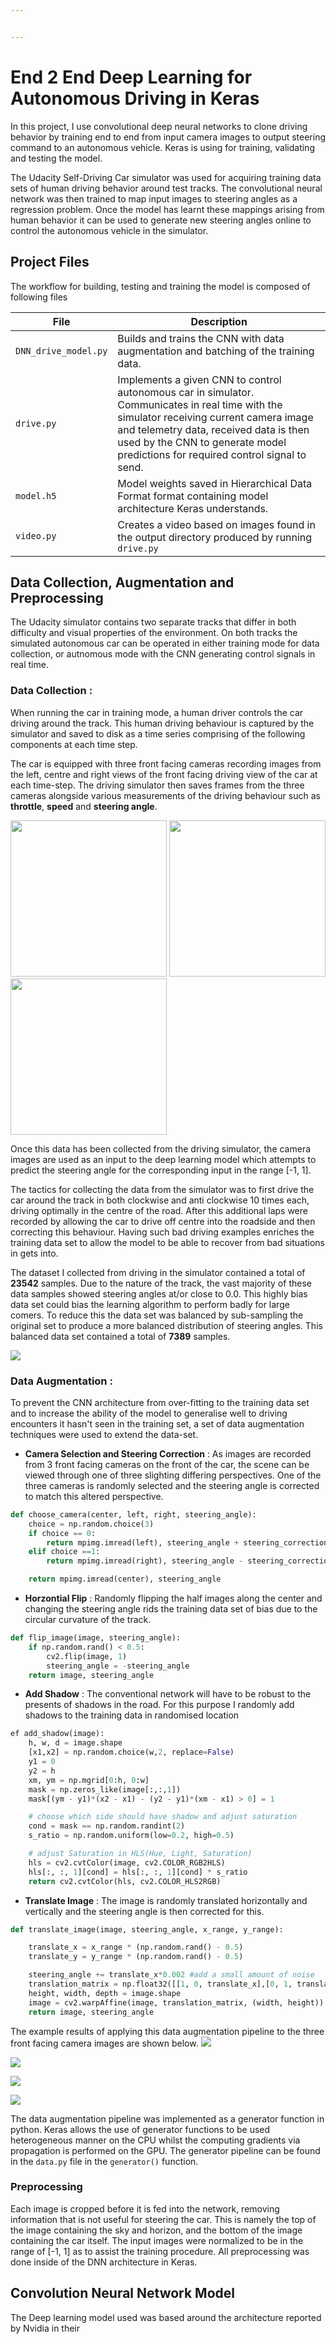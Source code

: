 ```yaml
---


---
```


# End 2 End Deep Learning for Autonomous Driving in Keras
In this project, I use convolutional deep neural networks to clone driving behavior by training end to end from input camera images to output steering command to an autonomous vehicle. Keras is using for training, validating and testing the model.</p>
The Udacity Self-Driving Car simulator was used for acquiring training data sets of human driving behavior around test tracks. The convolutional neural network was then trained to map input images to steering angles as a regression problem. Once the model has learnt these mappings arising from human behavior it can be used to generate new steering angles online to control the autonomous vehicle in the simulator.
## Project Files

The workflow for building, testing and training the model is composed of following files



| File                         | Description                                                                        |
| ---------------------------- | ---------------------------------------------------------------------------------- |
| `DNN_drive_model.py`                    | Builds and trains the CNN with data augmentation and batching of the training data.                  |
| `drive.py`                   | Implements a given CNN to control autonomous car in simulator. Communicates in real time with the simulator receiving current camera image and telemetry data, received data is then used by the CNN to generate model predictions for required control signal to send.                    |
| `model.h5`                 | Model weights saved in Hierarchical Data Format format  containing model architecture Keras understands.             |
| `video.py`                   | Creates a video based on images found in the output directory produced by running `drive.py`                                                                     |

## Data Collection, Augmentation and Preprocessing

The Udacity simulator contains two separate tracks that differ in both difficulty and visual properties of the environment. On both tracks the simulated autonomous car can be operated in either training mode for data collection, or autnomous mode with the CNN generating control signals in real time.

### Data Collection :
 When running the car in training mode, a human driver controls the car driving around the track. This human driving behaviour is captured by the simulator and saved to disk as a time series comprising of the following components at each time step.

The car is equipped with three front facing cameras recording images from the left, centre and right views of the front facing driving view of the car at each time-step.  The driving simulator then saves frames from the three cameras alongside various measurements of the driving behaviour such as **throttle**, **speed** and **steering angle**.


<img src="https://github.com/joshwadd/End2end_Driving_Keras/blob/master/Images/left.jpg?raw=true" width="250"/> <img src="https://github.com/joshwadd/End2end_Driving_Keras/blob/master/Images/Centre.jpg?raw=true" width="250"/> <img src="https://github.com/joshwadd/End2end_Driving_Keras/blob/master/Images/right.jpg?raw=true" width="250"/>


Once this data has been collected from the driving simulator, the camera images are used as an input to the deep learning model which attempts to predict the steering angle for the corresponding input in the range [-1, 1].

The tactics for collecting the data from the simulator was to first drive the car around the track in both clockwise and anti clockwise 10 times each, driving optimally in the centre of the road. After this additional laps were recorded by allowing the car to drive off centre into the roadside and then correcting this behaviour. Having such bad driving examples enriches the training data set to allow the model to be able to recover from bad situations in gets into.

The dataset I collected from driving in the simulator contained a total of **23542** samples. Due to the nature of the track, the vast majority of these data samples showed steering angles at/or close to 0.0. This highly bias data set could bias the learning algorithm to perform badly for large comers. To reduce this the data set was balanced by sub-sampling the original set to produce a more balanced distribution of steering angles. This balanced data set contained a total of **7389** samples.


![](https://github.com/joshwadd/End2end_Driving_Keras/blob/master/Images/steering_distributions.png?raw=true")


### Data Augmentation :

To prevent the CNN architecture from over-fitting to the training data set and to increase the ability of the model to generalise well to driving encounters it hasn't seen in the training set, a set of data augmentation techniques were used to extend the data-set.


* **Camera Selection and Steering Correction** : As images are recorded from 3 front facing cameras on the front of the car, the scene can be viewed through one of three slighting differing perspectives. One of the three cameras is randomly selected and the steering angle is corrected to match this altered perspective.

``` python
def choose_camera(center, left, right, steering_angle):
    choice = np.random.choice(3)
    if choice == 0:
        return mpimg.imread(left), steering_angle + steering_correction
    elif choice ==1:
        return mpimg.imread(right), steering_angle - steering_correction

    return mpimg.imread(center), steering_angle
```

* **Horzontial Flip** : Randomly flipping the half images along the center and changing the steering angle rids the training data set of bias due to the circular curvature of the track.
``` python
def flip_image(image, steering_angle):
    if np.random.rand() < 0.5:
        cv2.flip(image, 1)
        steering_angle = -steering_angle
    return image, steering_angle
```

* **Add Shadow** : The conventional network will have to be robust to the presents of shadows in the road. For this purpose I randomly add shadows to the training data in randomised location

``` python
ef add_shadow(image):
    h, w, d = image.shape
    [x1,x2] = np.random.choice(w,2, replace=False)
    y1 = 0
    y2 = h
    xm, ym = np.mgrid[0:h, 0:w]
    mask = np.zeros_like(image[:,:,1])
    mask[(ym - y1)*(x2 - x1) - (y2 - y1)*(xm - x1) > 0] = 1

    # choose which side should have shadow and adjust saturation
    cond = mask == np.random.randint(2)
    s_ratio = np.random.uniform(low=0.2, high=0.5)

    # adjust Saturation in HLS(Hue, Light, Saturation)
    hls = cv2.cvtColor(image, cv2.COLOR_RGB2HLS)
    hls[:, :, 1][cond] = hls[:, :, 1][cond] * s_ratio
    return cv2.cvtColor(hls, cv2.COLOR_HLS2RGB)
```


* **Translate Image** : The image is randomly translated horizontally and vertically and the steering angle is then corrected for this.
``` python
def translate_image(image, steering_angle, x_range, y_range):

    translate_x = x_range * (np.random.rand() - 0.5)
    translate_y = y_range * (np.random.rand() - 0.5)

    steering_angle += translate_x*0.002 #add a small amount of noise
    translation_matrix = np.float32([[1, 0, translate_x],[0, 1, translate_y]])
    height, width, depth = image.shape
    image = cv2.warpAffine(image, translation_matrix, (width, height))
    return image, steering_angle
```


The example results of applying this data augmentation pipeline to the three front facing camera images are shown below.
![](https://github.com/joshwadd/End2end_Driving_Keras/blob/master/Images/Orginal_2_cameras.png?raw=true)

![](https://github.com/joshwadd/End2end_Driving_Keras/blob/master/Images/aug1.png?raw=true)

![](https://github.com/joshwadd/End2end_Driving_Keras/blob/master/Images/aug2.png?raw=true)

![](https://github.com/joshwadd/End2end_Driving_Keras/blob/master/Images/aug3.png?raw=true)

The data augmentation pipeline was implemented as a generator function in python. Keras allows the use of generator functions to be used heterogeneous manner on the CPU whilst the computing gradients via propagation is performed on the GPU. The generator pipeline can be found in the `data.py` file in the `generator()` function.

### Preprocessing

Each image is cropped before it is fed into the network, removing information that is not useful for steering the car. This is namely the top of the image containing the sky and horizon, and the bottom of the image containing the car itself. The input images were normalized to be in the range of [-1, 1] as to assist the training procedure. All preprocessing was done inside of the DNN architecture in Keras.



## Convolution Neural Network Model 

The Deep learning model used was based around the architecture reported by Nvidia in their 






<!--stackedit_data:
eyJoaXN0b3J5IjpbLTQ3ODY5MTY2NywzMzAzNDUyNjgsLTQwMj
U0MTYyMiwtMTA0ODA4MTQ5XX0=
-->